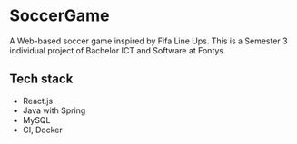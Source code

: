 # SoccerGame

A Web-based soccer game inspired by Fifa Line Ups. This is a Semester 3 individual project of Bachelor ICT and Software at Fontys.

## Tech stack

- React.js
- Java with Spring
- MySQL
- CI, Docker
